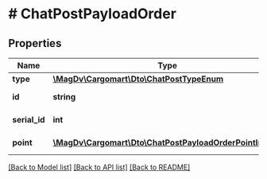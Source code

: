 # # ChatPostPayloadOrder

## Properties

Name | Type | Description | Notes
------------ | ------------- | ------------- | -------------
**type** | [**\MagDv\Cargomart\Dto\ChatPostTypeEnum**](ChatPostTypeEnum.md) | Тип сообщения чата |
**id** | **string** | Идентификатор(хэш) заказа |
**serial_id** | **int** | Порядковый номер заказа | [optional]
**point** | [**\MagDv\Cargomart\Dto\ChatPostPayloadOrderPointInner[]**](ChatPostPayloadOrderPointInner.md) | Данные пунктов погрузки | [optional]

[[Back to Model list]](../../README.md#models) [[Back to API list]](../../README.md#endpoints) [[Back to README]](../../README.md)

